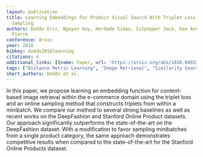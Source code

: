 ```yaml
---
layout: publication
title: Learning Embeddings For Product Visual Search With Triplet Loss And Online
  Sampling
authors: Dodds Eric, Nguyen Huy, Herdade Simao, Culpepper Jack, Kae Andrew, Garrigues
  Pierre
conference: Arxiv
year: 2018
bibkey: dodds2018learning
citations: 4
additional_links: [{name: Paper, url: 'https://arxiv.org/abs/1810.04652'}]
tags: ["Distance Metric Learning", "Image Retrieval", "Similarity Search"]
short_authors: Dodds et al.
---
```

In this paper, we propose learning an embedding function for content-based
image retrieval within the e-commerce domain using the triplet loss and an
online sampling method that constructs triplets from within a minibatch. We
compare our method to several strong baselines as well as recent works on the
DeepFashion and Stanford Online Product datasets. Our approach significantly
outperforms the state-of-the-art on the DeepFashion dataset. With a
modification to favor sampling minibatches from a single product category, the
same approach demonstrates competitive results when compared to the
state-of-the-art for the Stanford Online Products dataset.